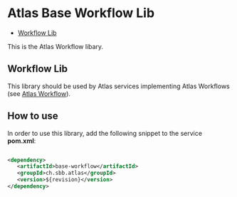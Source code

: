 # Atlas Base Workflow Lib

<!-- toc -->

- [Workflow Lib](#workflow-lib)

<!-- tocstop -->

This is the Atlas Workflow libary.

## Workflow Lib

This library should be used by Atlas services implementing Atlas Workflows (see [Atlas Workflow](../workflow/README.md)).

## How to use

In order to use this library, add the following snippet to the service **pom.xml**:

```xml

<dependency>
   <artifactId>base-workflow</artifactId>
   <groupId>ch.sbb.atlas</groupId>
   <version>${revision}</version>
</dependency>
```

